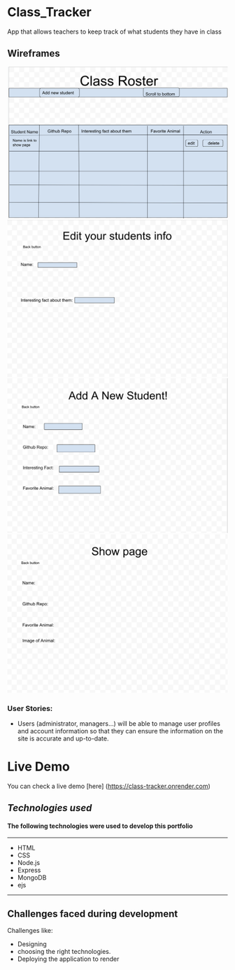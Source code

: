 # Class_Tracker
App that allows teachers to keep track of what students they have in class

## Wireframes
![Index-Page](assets/indexPage.png)
![Edit-Page](assets/editPage.png) 
![New-Page](assets/newPage.png)
![Show-Page](assets/showPage.png)

### User Stories:
- Users (administrator, managers…) will be able to manage user profiles and account information so that they can ensure the information on the site is accurate and up-to-date.



# Live Demo
You can check a live demo [here] (https://class-tracker.onrender.com)

## _Technologies used_
####  The following technologies were used to develop this portfolio
---
- HTML
- CSS
- Node.js
- Express
- MongoDB
- ejs
---
## Challenges faced during development
Challenges like:
* Designing 
* choosing the right technologies.
* Deploying the application to render


